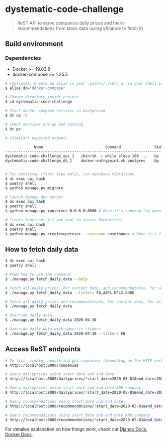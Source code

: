 # dystematic-code-challenge

> ReST API to serve companies daily prices and theirs recommendations from stock data (using yfinance to fetch it)

## Build environment

### Dependencies
* Docker >= 19.03.8
* docker-compose >= 1.25.5

``` bash
# (Optional) Create an alias in your .bashrc/.zshrc or in your shell instance, to ease commands writing:
$ alias dc="docker-compose"

# Change directory inside project
$ cd dystematic-code-challenge

# Start docker compose services in background
$ dc up -d

# Check services are up and running
$ dc ps

# (Similar) expected output:

             Name                            Command               State           Ports
-------------------------------------------------------------------------------------------------
dystematic-code-challenge_api_1   /bin/sh -c while sleep 100 ...   Up      0.0.0.0:8000->8000/tcp
dystematic-code-challenge_db_1    docker-entrypoint.sh postgres    Up      5432/tcp


# For bootstrap (first time only), run database migrations
$ dc exec api bash
$ poetry shell
$ python manage.py migrate

# launch django dev server
$ dc exec api bash
$ poetry shell
$ python manage.py runserver 0.0.0.0:8000 # Once it's running try open your browser at: http://localhost:8000

# Create Superuser (if you want to access Backoffice)
$ dc exec api bash
$ poetry shell
$ python manage.py createsuperuser --username <username> # Once it's finished, try open your browser at http://localhost:8000/admin to login.
```

## How to fetch daily data
```bash
$ dc exec api bash
$ poetry shell

# Know how to use the command
$ ./manage.py fetch_daily_data --help

# Fetch all daily prices, for current date, and recommendations, for all specified tickers.
$ ./manage.py fetch_daily_data --tickers FB,AAPL,NFLX,GOOG

# Fetch all daily prices and recommendations, for current date, for all tickers that are already persisted on database.
$ ./manage.py fetch_daily_data

# Override daily data
$ ./manage.py fetch_daily_data 2020-04-30

# Override daily data with specific tickers
$ ./manage.py fetch_daily_data 2020-04-30 --tickers FB
```

## Access ReST endpoints
```bash
# To list, create, update and get companies (depending on the HTTP verb - You can try it via your browser, there's a graphical user interface)
$ http://localhost:8000/companies

# Query dailyprices using start_date and end_date
$ http://localhost:8000/dailyprices/?start_date=2020-05-01&end_date=2020-07-30

# Query dailyprices using start_date and end_date AND company
$ http://localhost:8000/dailyprices/?start_date=2020-05-01&end_date=2020-07-30&company=FB

# Query recommendations using start_date and end_date
$ http://localhost:8000/recommendations/?start_date=2020-05-01&end_date=2020-07-30

# Query recommendations using start_date and end_date AND company
$ http://localhost:8000/recommendations/?start_date=2020-05-01&end_date=2020-07-30&company=FB
```

For detailed explanation on how things work, check out [Django Docs](https://docs.djangoproject.com/en/2.2/), [Docker Docs](https://docs.docker.com/).
